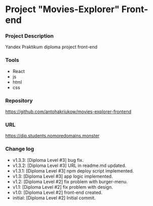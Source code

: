 # Project "Movies-Explorer" Front-end

### Project Description
Yandex Praktikum diploma project front-end

### Tools
* React
* js
* html
* css


### Repository
https://github.com/antohakriukow/movies-explorer-frontend

### URL
https://dip.students.nomoredomains.monster

### Change log
* v1.3.3: [Diploma Level #3] bug fix.
* v1.3.2: [Diploma Level #3] URL in readme.md updated.
* v1.3.1: [Diploma Level #3] npm deploy script implemented.
* v1.3: [Diploma Level #3] app logic implemented.
* v1.2: [Diploma Level #2] fix problem with burger-menu.
* v1.1: [Diploma Level #2] fix problem with design.
* v1.0: [Diploma Level #2] front-end created.
* initial: [Diploma Level #2] Initial commit.

